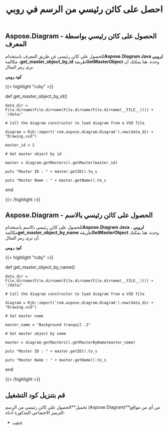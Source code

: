 ﻿---
title: احصل على كائن رئيسي من الرسم في روبي
type: docs
weight: 20
url: /ar/java/get-master-object-from-drawing-in-ruby/
---
## **Aspose.Diagram - الحصول على كائن رئيسي بواسطة المعرف**
 للحصول على كائن رئيسي عن طريق المعرف باستخدام**Aspose.Diagram Java لروبي** ، مكالمة**get_master_object_by_id** طريقة**GetMasterObject** وحدة. هنا يمكنك أن ترى رمز المثال.

**كود روبي**

{{< highlight "ruby" >}}

 def get_master_object_by_id()

    data_dir = File.dirname(File.dirname(File.dirname(File.dirname(__FILE__)))) + '/data/'

    # Call the diagram constructor to load diagram from a VSD file

    diagram = Rjb::import('com.aspose.diagram.Diagram').new(data_dir + "Drawing.vsd")

    master_id = 2

    # Get master object by id

    master = diagram.getMasters().getMaster(master_id)

    puts "Master ID : " + master.getID().to_s

    puts "Master Name : " + master.getName().to_s

end

{{< /highlight >}}
## **Aspose.Diagram - الحصول على كائن رئيسي بالاسم**
 للحصول على كائن رئيسي بالاسم باستخدام**Aspose.Diagram Java لروبي** ، مكالمة**get_master_object_by_name** طريقة**GetMasterObject** وحدة. هنا يمكنك أن ترى رمز المثال.

**كود روبي**

{{< highlight "ruby" >}}

 def get_master_object_by_name()

    data_dir = File.dirname(File.dirname(File.dirname(File.dirname(__FILE__)))) + '/data/'

    # Call the diagram constructor to load diagram from a VSD file

    diagram = Rjb::import('com.aspose.diagram.Diagram').new(data_dir + "Drawing.vsd")

    # Set master name

    master_name = "Background tranquil .2"

    # Get master object by name

    master = diagram.getMasters().getMasterByName(master_name)

    puts "Master ID : " + master.getID().to_s

    puts "Master Name : " + master.getName().to_s

end

{{< /highlight >}}
## **قم بتنزيل كود التشغيل**
 تحميل**الحصول على كائن رئيسي من الرسم (Aspose.Diagram)**من أي من مواقع الترميز الاجتماعي المذكورة أدناه:

- [جيثب](https://github.com/asposediagram/Aspose.Diagram-for-Java/blob/master/Plugins/Aspose_Diagram_Java_for_Ruby/lib/asposediagramjava/Masters/getmasterobject.rb)
